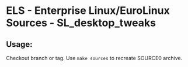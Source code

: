 # ELS - Enterprise Linux/EuroLinux Sources - SL_desktop_tweaks
 
## Usage:
  Checkout branch or tag. Use `make sources` to recreate  SOURCE0 archive.
